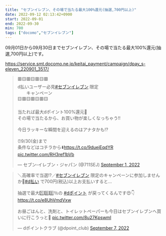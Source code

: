 ```yaml
---
title: "セブンイレブン、その場で当たる最大100%還元(抽選,700円以上)"
date: 2022-09-12 02:13:42+0900
start: 2022-09-01
end: 2022-09-30
min: 700
tags: ["docomo","セブンイレブン"]
---
```


09月01日から09月30日までセブンイレブン、その場で当たる最大100%還元(抽選,700円以上)です。

https://service.smt.docomo.ne.jp/keitai_payment/campaign/dpay_s-eleven_220901_3517/

<blockquote class="twitter-tweet"><p lang="ja" dir="ltr">🟥🟨🟥🟨🟥🟨🟥<br> d払いユーザー必見<a href="https://twitter.com/hashtag/%E3%82%BB%E3%83%96%E3%83%B3%E3%82%A4%E3%83%AC%E3%83%96%E3%83%B3?src=hash&amp;ref_src=twsrc%5Etfw">#セブンイレブン</a> 限定<br>　　キャンペーン<br>🟨🟥🟨🟥🟨🟥🟨<br><br>当たれば最大dポイント100%還元🤩<br>その場で当たるから、お買い物が楽しくなっちゃう‼️<br><br>今日ラッキーな瞬間を迎えるのはアナタかも⁉️<br><br>⏰9/30(金)まで<br>条件などはコチラから⬇️<a href="https://t.co/9duejEqdYR">https://t.co/9duejEqdYR</a> <a href="https://t.co/RH3ref1bVb">pic.twitter.com/RH3ref1bVb</a></p>&mdash; セブン‐イレブン・ジャパン (@711SEJ) <a href="https://twitter.com/711SEJ/status/1565236935261507584?ref_src=twsrc%5Etfw">September 1, 2022</a></blockquote> <script async src="https://platform.twitter.com/widgets.js" charset="utf-8"></script>

<blockquote class="twitter-tweet"><p lang="ja" dir="ltr">＼高確率で当選⁉️／<a href="https://twitter.com/hashtag/%E3%82%BB%E3%83%96%E3%83%B3%E3%82%A4%E3%83%AC%E3%83%96%E3%83%B3?src=hash&amp;ref_src=twsrc%5Etfw">#セブンイレブン</a> 限定のキャンペーンに参加しませんか🥺<a href="https://twitter.com/hashtag/d%E6%89%95%E3%81%84?src=hash&amp;ref_src=twsrc%5Etfw">#d払い</a> で700円(税込)以上お支払いすると…<br><br>抽選で最大1️⃣0️⃣0️⃣％の <a href="https://twitter.com/hashtag/d%E3%83%9D%E3%82%A4%E3%83%B3%E3%83%88?src=hash&amp;ref_src=twsrc%5Etfw">#dポイント</a> が戻ってくるんです😍👇<a href="https://t.co/e8UhVmdVxw">https://t.co/e8UhVmdVxw</a><br><br>お昼ごはんと、洗剤と、トイレットペーパーも今日はセブンイレブンへ買いに行こうっと💨 <a href="https://t.co/8u27KpswmI">pic.twitter.com/8u27KpswmI</a></p>&mdash; dポイントクラブ (@dpoint_club) <a href="https://twitter.com/dpoint_club/status/1567438021922029568?ref_src=twsrc%5Etfw">September 7, 2022</a></blockquote> <script async src="https://platform.twitter.com/widgets.js" charset="utf-8"></script>
